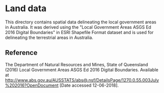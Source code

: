 # Land data

This directory contains spatial data delineating the local government areas in Australia. It was derived using the "Local Government Areas ASGS Ed 2016 Digital Boundaries" in ESRI Shapefile Format dataset and is used for delineating the terrestrial areas in Australia.

## Reference

The Department of Natural Resources and Mines, State of Queensland (2016) Local Government Areas ASGS Ed 2016 Digital Boundaries. Available at http://www.abs.gov.au/AUSSTATS/abs@.nsf/DetailsPage/1270.0.55.003July%202016?OpenDocument [Date accessed 12-06-2018].
